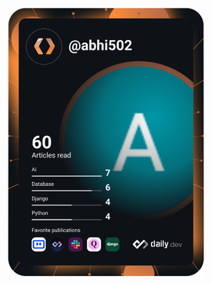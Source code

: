 <a href="https://app.daily.dev/DailyDevTips"><img src="https://github.com/AbhinavJha01/AbhinavJha01/blob/master/devcard.svg" width="400" alt="Abhinav Jha's Dev Card"/></a>


